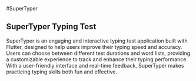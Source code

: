 #SuperTyper

## SuperTyper Typing Test

SuperTyper is an engaging and interactive typing test application built with Flutter, designed to help users improve their typing speed and accuracy. Users can choose between different test durations and word lists, providing a customizable experience to track and enhance their typing performance. With a user-friendly interface and real-time feedback, SuperTyper makes practicing typing skills both fun and effective.
